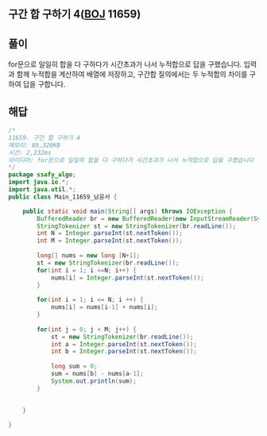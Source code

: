 ## 구간 합 구하기 4([BOJ](https://www.acmicpc.net) 11659)

## 풀이

for문으로 일일히 합을 다 구하다가 시간초과가 나서 누적합으로 답을 구했습니다.
입력과 함께 누적합을 계산하여 배열에 저장하고, 구간합 질의에서는 두 누적합의 차이를 구하여 답을 구합니다.

## 해답

```java
/*
11659. 구간 합 구하기 4
메모리: 89,328KB
시간: 2,232ms
아이디어: for문으로 일일히 합을 다 구하다가 시간초과가 나서 누적합으로 답을 구했습니다
*/
package ssafy_algo;
import java.io.*;
import java.util.*;
public class Main_11659_남윤서 {

	public static void main(String[] args) throws IOException {
		BufferedReader br = new BufferedReader(new InputStreamReader(System.in));
		StringTokenizer st = new StringTokenizer(br.readLine());
		int N = Integer.parseInt(st.nextToken());
		int M = Integer.parseInt(st.nextToken());
		
		long[] nums = new long [N+1];
		st = new StringTokenizer(br.readLine());
		for(int i = 1; i <=N; i++) {
			nums[i] = Integer.parseInt(st.nextToken());
		}
		
		for(int i = 1; i <= N; i ++) {
			nums[i] = nums[i-1] + nums[i];
		}
		
		for(int j = 0; j < M; j++) {
			st = new StringTokenizer(br.readLine());
			int a = Integer.parseInt(st.nextToken());
			int b = Integer.parseInt(st.nextToken());
			
			long sum = 0;
			sum = nums[b] - nums[a-1];
			System.out.println(sum);
		}
		
		
	}

}
```
